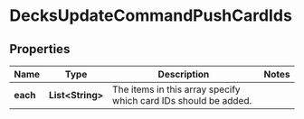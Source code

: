 
# DecksUpdateCommandPushCardIds

## Properties
Name | Type | Description | Notes
------------ | ------------- | ------------- | -------------
**each** | **List&lt;String&gt;** | The items in this array specify which card IDs should be added.  | 



